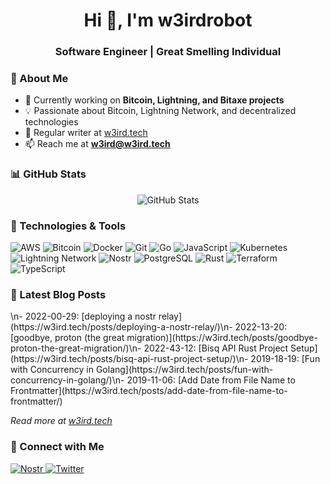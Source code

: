 <h1 align="center">Hi 👋, I'm w3irdrobot</h1>
<h3 align="center">Software Engineer | Great Smelling Individual</h3>

### 🚀 About Me

- 🔭 Currently working on **Bitcoin, Lightning, and Bitaxe projects**
- 💡 Passionate about Bitcoin, Lightning Network, and decentralized technologies
- 📝 Regular writer at [w3ird.tech](https://w3ird.tech)
- 📫 Reach me at **w3ird@w3ird.tech**

### 📊 GitHub Stats

<p align="center">
  <img src="https://github-readme-stats.vercel.app/api?username=w3irdrobot&show_icons=true&theme=dark" alt="GitHub Stats" />
</p>

### 🔧 Technologies & Tools

<p align="left">
  <img src="https://img.shields.io/badge/AWS-%23FF9900.svg?style=for-the-badge&logo=amazon-aws&logoColor=white" alt="AWS" />
  <img src="https://img.shields.io/badge/Bitcoin-000?style=for-the-badge&logo=bitcoin&logoColor=white" alt="Bitcoin" />
  <img src="https://img.shields.io/badge/Docker-%230db7ed.svg?style=for-the-badge&logo=docker&logoColor=white" alt="Docker" />
  <img src="https://img.shields.io/badge/Git-%23F05033.svg?style=for-the-badge&logo=git&logoColor=white" alt="Git" />
  <img src="https://img.shields.io/badge/Go-%2300ADD8.svg?style=for-the-badge&logo=go&logoColor=white" alt="Go" />
  <img src="https://img.shields.io/badge/JavaScript-%23323330.svg?style=for-the-badge&logo=javascript&logoColor=%23F7DF1E" alt="JavaScript" />
  <img src="https://img.shields.io/badge/Kubernetes-%23326ce5.svg?style=for-the-badge&logo=kubernetes&logoColor=white" alt="Kubernetes" />
  <img src="https://img.shields.io/badge/Lightning-792EE5?style=for-the-badge&logo=lightning&logoColor=white" alt="Lightning Network" />
  <img src="https://img.shields.io/badge/Nostr-000000?style=for-the-badge&logo=bitcoin&logoColor=white" alt="Nostr" />
  <img src="https://img.shields.io/badge/PostgreSQL-%23316192.svg?style=for-the-badge&logo=postgresql&logoColor=white" alt="PostgreSQL" />
  <img src="https://img.shields.io/badge/Rust-%23000000.svg?style=for-the-badge&logo=rust&logoColor=white" alt="Rust" />
  <img src="https://img.shields.io/badge/Terraform-%235835CC.svg?style=for-the-badge&logo=terraform&logoColor=white" alt="Terraform" />
  <img src="https://img.shields.io/badge/TypeScript-%23007ACC.svg?style=for-the-badge&logo=typescript&logoColor=white" alt="TypeScript" />
</p>

### 📝 Latest Blog Posts
<!-- BLOG-POST-LIST:START -->\n- 2022-00-29: [deploying a nostr relay](https://w3ird.tech/posts/deploying-a-nostr-relay/)\n- 2022-13-20: [goodbye, proton &lpar;the great migration&rpar;](https://w3ird.tech/posts/goodbye-proton-the-great-migration/)\n- 2022-43-12: [Bisq API Rust Project Setup](https://w3ird.tech/posts/bisq-api-rust-project-setup/)\n- 2019-18-19: [Fun with Concurrency in Golang](https://w3ird.tech/posts/fun-with-concurrency-in-golang/)\n- 2019-11-06: [Add Date from File Name to Frontmatter](https://w3ird.tech/posts/add-date-from-file-name-to-frontmatter/)<!-- BLOG-POST-LIST:END -->

*Read more at [w3ird.tech](https://w3ird.tech)*

### 🤝 Connect with Me

<p align="left">
  <a href="https://njump.me/npub17q5n2z8naw0xl6vu9lvt560lg33pdpe29k0k09umlfxm3vc4tqrq466f2y" target="_blank">
    <img src="https://img.shields.io/badge/Nostr-000000?style=for-the-badge&logo=bitcoin&logoColor=white" alt="Nostr" />
  </a>
  <a href="https://twitter.com/w3irdrobot" target="_blank">
    <img src="https://img.shields.io/badge/Twitter-%231DA1F2.svg?style=for-the-badge&logo=Twitter&logoColor=white" alt="Twitter" />
  </a>
</p>
